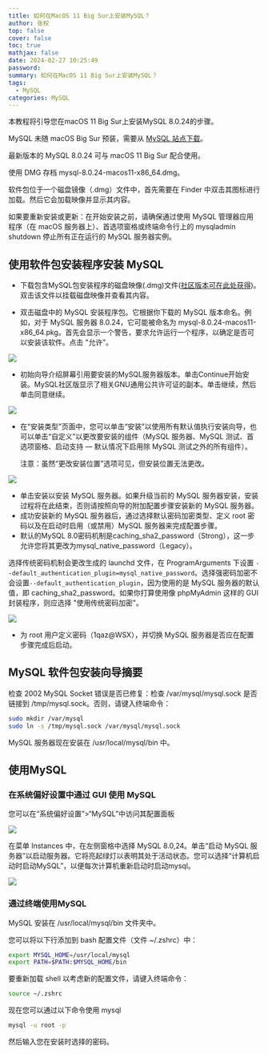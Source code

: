 ```yaml
---
title: 如何在MacOS 11 Big Sur上安装MySQL？
author: 张权
top: false
cover: false
toc: true
mathjax: false
date: 2024-02-27 10:25:49
password:
summary: 如何在MacOS 11 Big Sur上安装MySQL？
tags:
  - MySQL
categories: MySQL
---
```


本教程将引导您在macOS 11 Big Sur上安装MySQL 8.0.24的步骤。

MySQL 未随 macOS Big Sur 预装，需要从 [MySQL 站点下载](https://dev.mysql.com/downloads/mysql/)。

最新版本的 MySQL 8.0.24 可与 macOS 11 Big Sur 配合使用。

使用 DMG 存档 mysql-8.0.24-macos11-x86_64.dmg。

软件包位于一个磁盘镜像（.dmg）文件中，首先需要在 Finder 中双击其图标进行加载。然后它会加载映像并显示其内容。

如果要重新安装或更新：在开始安装之前，请确保通过使用 MySQL 管理器应用程序（在 macOS 服务器上）、首选项窗格或终端命令行上的 mysqladmin shutdown 停止所有正在运行的 MySQL 服务器实例。

## 使用软件包安装程序安装 MySQL

*   下载包含MySQL包安装程序的磁盘映像(.dmg)文件([社区版本可在此处获得](https://dev.mysql.com/downloads/mysql/))。双击该文件以挂载磁盘映像并查看其内容。

*   双击磁盘中的 MySQL 安装程序包。它根据你下载的 MySQL 版本命名。例如，对于 MySQL 服务器 8.0.24，它可能被命名为 mysql-8.0.24-macos11-x86_64.pkg。首先会显示一个警告，要求允许运行一个程序，以确定是否可以安装该软件。点击 "允许"。

![](https://cdn.jsdelivr.net/gh/dendi875/images/PicGo/20240227114207.png)

*   初始向导介绍屏幕引用要安装的MySQL服务器版本。单击Continue开始安装。MySQL社区版显示了相关GNU通用公共许可证的副本。单击继续，然后单击同意继续。

![](https://cdn.jsdelivr.net/gh/dendi875/images/PicGo/20240227114335.png)

*   在“安装类型”页面中，您可以单击“安装”以使用所有默认值执行安装向导，也可以单击“自定义”以更改要安装的组件（MySQL 服务器、MySQL 测试、首选项窗格、启动支持 — 默认情况下启用除 MySQL 测试之外的所有组件）。

    注意：虽然“更改安装位置”选项可见，但安装位置无法更改。

![](https://cdn.jsdelivr.net/gh/dendi875/images/PicGo/20240227114450.png)

*   单击安装以安装 MySQL 服务器。如果升级当前的 MySQL 服务器安装，安装过程将在此结束，否则请按照向导的附加配置步骤安装新的 MySQL 服务器。
*   成功安装新的 MySQL 服务器后，通过选择默认密码加密类型、定义 root 密码以及在启动时启用（或禁用）MySQL 服务器来完成配置步骤。
*   默认的MySQL 8.0密码机制是caching_sha2_password（Strong），这一步允许您将其更改为mysql_native_password（Legacy）。

选择传统密码机制会更改生成的 launchd 文件，在 ProgramArguments 下设置 `--default_authentication_plugin=mysql_native_password`。选择强密码加密不会设置`--default_authentication_plugin`，因为使用的是 MySQL 服务器的默认值，即 caching_sha2_password。如果你打算使用像 phpMyAdmin 这样的 GUI 封装程序，则应选择 "使用传统密码加密"。

![](https://cdn.jsdelivr.net/gh/dendi875/images/PicGo/20240227114806.png)

*   为 root 用户定义密码（1qaz@WSX），并切换 MySQL 服务器是否应在配置步骤完成后启动。

## MySQL 软件包安装向导摘要

检查 2002 MySQL Socket 错误是否已修复：检查 /var/mysql/mysql.sock 是否链接到 /tmp/mysql.sock。否则，请键入终端命令：

```bash
sudo mkdir /var/mysql
sudo ln -s /tmp/mysql.sock /var/mysql/mysql.sock
```

MySQL 服务器现在安装在 /usr/local/mysql/bin 中。

## 使用MySQL

### 在系统偏好设置中通过 GUI 使用 MySQL

您可以在“系统偏好设置”>“MySQL”中访问其配置面板

![](https://cdn.jsdelivr.net/gh/dendi875/images/PicGo/20240227115106.png)

在菜单 Instances 中，在左侧窗格中选择 MySQL 8.0,24。单击“启动 MySQL 服务器”以启动服务器。它将亮起绿灯以表明其处于活动状态。您可以选择“计算机启动时启动MySQL”，以便每次计算机重新启动时启动mysql。

![](https://cdn.jsdelivr.net/gh/dendi875/images/PicGo/20240227115204.png)

### 通过终端使用MySQL

MySQL 安装在 /usr/local/mysql/bin 文件夹中。

您可以将以下行添加到 bash 配置文件（文件 ~/.zshrc）中：

```bash
export MYSQL_HOME=/usr/local/mysql
export PATH=$PATH:$MYSQL_HOME/bin
```

要重新加载 shell 以考虑新的配置文件，请键入终端命令：

```bash
source ~/.zshrc
```

现在您可以通过以下命令使用 mysql

```bash
mysql -u root -p
```

然后输入您在安装时选择的密码。